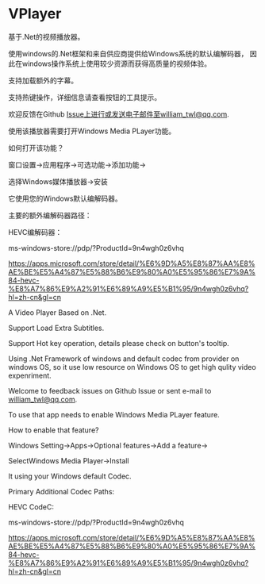# VPlayer


基于.Net的视频播放器。

使用windows的.Net框架和来自供应商提供给Windows系统的默认编解码器，
因此在windows操作系统上使用较少资源而获得高质量的视频体验。

支持加载额外的字幕。

支持热键操作，详细信息请查看按钮的工具提示。



欢迎反馈在Github Issue上进行或发送电子邮件至william_twl@qq.com.


使用该播放器需要打开Windows Media PLayer功能。

如何打开该功能？

窗口设置→应用程序→可选功能→添加功能→

选择Windows媒体播放器→安装

它使用您的Windows默认编解码器。



主要的额外编解码器路径：

HEVC编解码器：

ms-windows-store://pdp/?ProductId=9n4wgh0z6vhq

https://apps.microsoft.com/store/detail/%E6%9D%A5%E8%87%AA%E8%AE%BE%E5%A4%87%E5%88%B6%E9%80%A0%E5%95%86%E7%9A%84-hevc-%E8%A7%86%E9%A2%91%E6%89%A9%E5%B1%95/9n4wgh0z6vhq?hl=zh-cn&gl=cn



A Video Player Based on .Net.

Support Load Extra Subtitles.

Support Hot key operation, details please check on button's tooltip.

Using .Net Framework of windows and default codec from provider on windows OS, 
so it use low resource on Windows OS to get high qulity video expenriment.


Welcome to feedback issues on Github Issue or sent e-mail to william_twl@qq.com.


To use that app needs to enable Windows Media PLayer feature.

How to enable that feature?

Windows Setting→Apps→Optional features→Add a feature→

SelectWindows Media Player→Install


It using your Windows default Codec.

Primary Additional Codec Paths:

HEVC CodeC:

ms-windows-store://pdp/?ProductId=9n4wgh0z6vhq


https://apps.microsoft.com/store/detail/%E6%9D%A5%E8%87%AA%E8%AE%BE%E5%A4%87%E5%88%B6%E9%80%A0%E5%95%86%E7%9A%84-hevc-%E8%A7%86%E9%A2%91%E6%89%A9%E5%B1%95/9n4wgh0z6vhq?hl=zh-cn&gl=cn